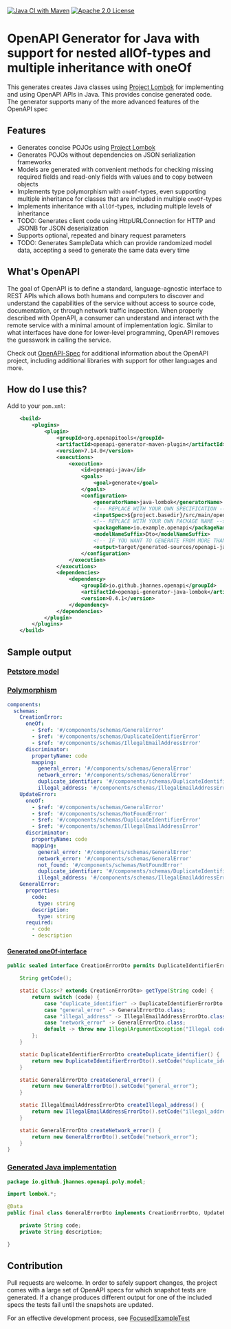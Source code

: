[![Java CI with Maven](https://github.com/jhannes/openapi-generator-java-lombok/actions/workflows/maven.yml/badge.svg)](https://github.com/jhannes/openapi-generator-java-lombok/actions/workflows/maven.yml)
[![Apache 2.0 License](https://img.shields.io/badge/License-Apache%202.0-blue.svg)](https://opensource.org/licenses/Apache-2.0)

# OpenAPI Generator for Java with support for nested allOf-types and multiple inheritance with oneOf

This generates creates Java classes using [Project Lombok](https://projectlombok.org/) for implementing and using OpenAPI APIs in Java. This provides concise generated code. The generator supports many of the more advanced features of the OpenAPI spec

## Features

* Generates concise POJOs using [Project Lombok](https://projectlombok.org/)
* Generates POJOs without dependencies on JSON serialization frameworks
* Models are generated with convenient methods for checking missing required fields and read-only fields with values and to copy between objects
* Implements type polymorphism with `oneOf`-types, even supporting multiple inheritance for classes that are included in multiple `oneOf`-types
* Implements inheritance with `allOf`-types, including multiple levels of inheritance
* TODO: Generates client code using HttpURLConnection for HTTP and JSONB for JSON deserialization
* Supports optional, repeated and binary request parameters
* TODO: Generates SampleData which can provide randomized model data, accepting a seed to generate the same data every time


## What's OpenAPI

The goal of OpenAPI is to define a standard, language-agnostic interface to REST APIs which allows both humans and computers to discover and understand the capabilities of the service without access to source code, documentation, or through network traffic inspection.
When properly described with OpenAPI, a consumer can understand and interact with the remote service with a minimal amount of implementation logic.
Similar to what interfaces have done for lower-level programming, OpenAPI removes the guesswork in calling the service.

Check out [OpenAPI-Spec](https://github.com/OAI/OpenAPI-Specification) for additional information about the OpenAPI project, including additional libraries with support for other languages and more.

## How do I use this?

Add to your `pom.xml`:

```xml
    <build>
        <plugins>
            <plugin>
                <groupId>org.openapitools</groupId>
                <artifactId>openapi-generator-maven-plugin</artifactId>
                <version>7.14.0</version>
                <executions>
                    <execution>
                        <id>openapi-java</id>
                        <goals>
                            <goal>generate</goal>
                        </goals>
                        <configuration>
                            <generatorName>java-lombok</generatorName>
                            <!-- REPLACE WITH YOUR OWN SPECIFICATION -->
                            <inputSpec>${project.basedir}/src/main/openapi-spec/openapi.yaml</inputSpec>
                            <!-- REPLACE WITH YOUR OWN PACKAGE NAME -->
                            <packageName>io.example.openapi</packageName>
                            <modelNameSuffix>Dto</modelNameSuffix>
                            <!-- IF YOU WANT TO GENERATE FROM MORE THAN ONE SPEC, YOU PROBABLY WANT SEVERAL OUTPUTS -->
                            <output>target/generated-sources/openapi-java</output>
                        </configuration>
                    </execution>
                </executions>
                <dependencies>
                    <dependency>
                        <groupId>io.github.jhannes.openapi</groupId>
                        <artifactId>openapi-generator-java-lombok</artifactId>
                        <version>0.4.1</version>
                    </dependency>
                </dependencies>
            </plugin>
        </plugins>
    </build>

```

## Sample output

### [Petstore model](https://github.com/jhannes/openapi-generator-java-lombok/tree/main/snapshotTests/snapshot/petstore/src/main/java/io/github/jhannes/openapi/petstore/model)

### [Polymorphism](https://github.com/jhannes/openapi-generator-java-lombok/blob/main/snapshotTests/input/poly.yaml)

```yaml
components:
  schemas:
    CreationError:
      oneOf:
        - $ref: '#/components/schemas/GeneralError'
        - $ref: '#/components/schemas/DuplicateIdentifierError'
        - $ref: '#/components/schemas/IllegalEmailAddressError'
      discriminator:
        propertyName: code
        mapping:
          general_error: '#/components/schemas/GeneralError'
          network_error: '#/components/schemas/GeneralError'
          duplicate_identifier: '#/components/schemas/DuplicateIdentifierError'
          illegal_address: '#/components/schemas/IllegalEmailAddressError'
    UpdateError:
      oneOf:
        - $ref: '#/components/schemas/GeneralError'
        - $ref: '#/components/schemas/NotFoundError'
        - $ref: '#/components/schemas/DuplicateIdentifierError'
        - $ref: '#/components/schemas/IllegalEmailAddressError'
      discriminator:
        propertyName: code
        mapping:
          general_error: '#/components/schemas/GeneralError'
          network_error: '#/components/schemas/GeneralError'
          not_found: '#/components/schemas/NotFoundError'
          duplicate_identifier: '#/components/schemas/DuplicateIdentifierError'
          illegal_address: '#/components/schemas/IllegalEmailAddressError'
    GeneralError:
      properties:
        code:
          type: string
        description:
          type: string
      required:
        - code
        - description
```

#### [Generated oneOf-interface](https://github.com/jhannes/openapi-generator-java-lombok/blob/main/snapshotTests/snapshot/poly/src/main/java/io/github/jhannes/openapi/poly/model/CreationErrorDto.java)

```java
public sealed interface CreationErrorDto permits DuplicateIdentifierErrorDto, GeneralErrorDto, IllegalEmailAddressErrorDto {

    String getCode();

    static Class<? extends CreationErrorDto> getType(String code) {
        return switch (code) {
            case "duplicate_identifier" -> DuplicateIdentifierErrorDto.class;
            case "general_error" -> GeneralErrorDto.class;
            case "illegal_address" -> IllegalEmailAddressErrorDto.class;
            case "network_error" -> GeneralErrorDto.class;
            default -> throw new IllegalArgumentException("Illegal code " + code);
        };
    }

    static DuplicateIdentifierErrorDto createDuplicate_identifier() {
        return new DuplicateIdentifierErrorDto().setCode("duplicate_identifier");
    }

    static GeneralErrorDto createGeneral_error() {
        return new GeneralErrorDto().setCode("general_error");
    }

    static IllegalEmailAddressErrorDto createIllegal_address() {
        return new IllegalEmailAddressErrorDto().setCode("illegal_address");
    }

    static GeneralErrorDto createNetwork_error() {
        return new GeneralErrorDto().setCode("network_error");
    }
}
```

### [Generated Java implementation](https://github.com/jhannes/openapi-generator-java-lombok/blob/main/snapshotTests/snapshot/poly/src/main/java/io/github/jhannes/openapi/poly/model/GeneralErrorDto.java)

```java
package io.github.jhannes.openapi.poly.model;

import lombok.*;

@Data
public final class GeneralErrorDto implements CreationErrorDto, UpdateErrorDto {

    private String code;
    private String description;

}
```

## Contribution

Pull requests are welcome. In order to safely support changes, the project comes with a large set of OpenAPI specs for which snapshot tests are generated. If a change produces different output for one of the included specs the tests fail until the snapshots are updated.

For an effective development process, see [FocusedExampleTest](https://github.com/jhannes/openapi-generator-java-lombok/blob/main/src/test/java/io/github/jhannes/openapi/javalombok/FocusedExampleTest.java)
